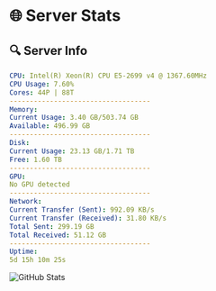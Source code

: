 # 🌐 Server Stats
## 🔍 Server Info
```yaml
CPU: Intel(R) Xeon(R) CPU E5-2699 v4 @ 1367.60MHz
CPU Usage: 7.60%
Cores: 44P | 88T
-----------------------------------
Memory:
Current Usage: 3.40 GB/503.74 GB
Available: 496.99 GB
-----------------------------------
Disk:
Current Usage: 23.13 GB/1.71 TB
Free: 1.60 TB
-----------------------------------
GPU:
No GPU detected
-----------------------------------
Network:
Current Transfer (Sent): 992.09 KB/s
Current Transfer (Received): 31.80 KB/s
Total Sent: 299.19 GB
Total Received: 51.12 GB
-----------------------------------
Uptime:
5d 15h 10m 25s
```
![GitHub Stats](https://img.shields.io/badge/Updated-2025-04-25_08:19:13-blue)